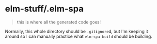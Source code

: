# elm-stuff/.elm-spa
> this is where all the generated code goes!

Normally, this whole directory should be `.gitignore`d,
but I'm keeping it around so I can manually practice
what `elm-spa build` should be building.
